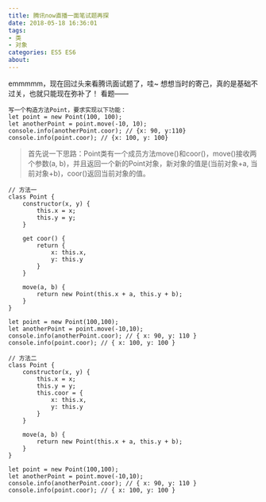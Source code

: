 ```yaml
---
title: 腾讯now直播一面笔试题再探
date: 2018-05-18 16:36:01
tags:
- 类
- 对象
categories: ES5 ES6
about:
---
```


emmmmm，现在回过头来看腾讯面试题了，哇~ 想想当时的寄己，真的是基础不过关，也就只能现在弥补了！
看题——

```
写一个构造方法Point，要求实现以下功能：
let point = new Point(100, 100);
let anotherPoint = point.move(-10, 10);
console.info(anotherPoint.coor); // {x: 90, y:110}
console.info(point.coor); // {x: 100, y: 100}
```
<!--more-->

> 首先说一下思路：Point类有一个成员方法move()和coor()，move()接收两个参数(a, b)，并且返回一个新的Point对象，新对象的值是(当前对象+a, 当前对象+b)，coor()返回当前对象的值。


```
// 方法一
class Point {
    constructor(x, y) {
        this.x = x;
        this.y = y;
    }
        
    get coor() {
        return {
            x: this.x,
            y: this.y
        }
    }

    move(a, b) {
        return new Point(this.x + a, this.y + b);
    }
}
    
let point = new Point(100,100);
let anotherPoint = point.move(-10,10);
console.info(anotherPoint.coor); // { x: 90, y: 110 }
console.info(point.coor); // { x: 100, y: 100 }
```

```
// 方法二
class Point {
    constructor(x, y) {
        this.x = x;
        this.y = y;
        this.coor = {
            x: this.x,
            y: this.y
        }
    }

    move(a, b) {
        return new Point(this.x + a, this.y + b);
    }
}

let point = new Point(100,100);
let anotherPoint = point.move(-10,10);
console.info(anotherPoint.coor); // { x: 90, y: 110 }
console.info(point.coor); // { x: 100, y: 100 }
```

